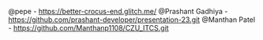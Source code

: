 @pepe - https://better-crocus-end.glitch.me/
@Prashant Gadhiya - https://github.com/prashant-developer/presentation-23.git
@Manthan Patel - https://github.com/Manthanp1108/CZU_ITCS.git
